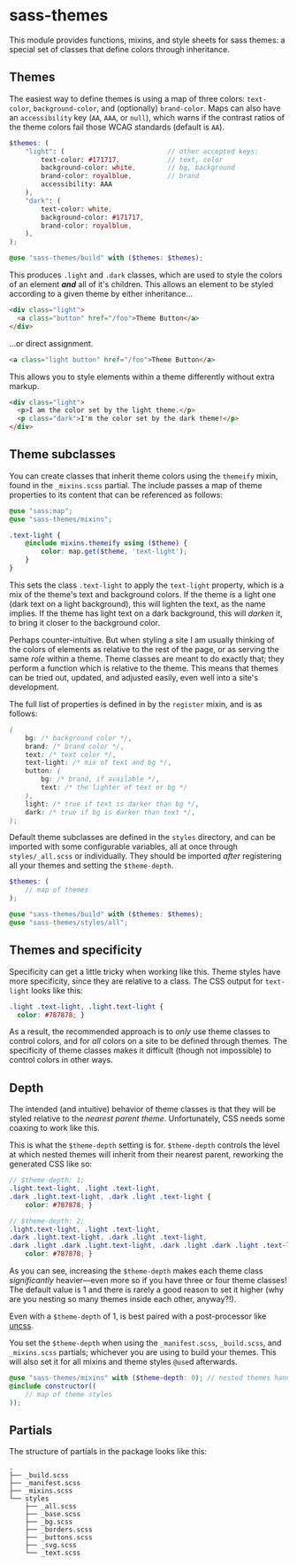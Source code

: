 # sass-themes

This module provides functions, mixins, and style sheets for sass themes: a special set of classes that define colors through inheritance.

## Themes

The easiest way to define themes is using a map of three colors: `text-color`, `background-color`, and (optionally) `brand-color`. Maps can also have an `accessibility` key (`AA`, `AAA`, or `null`), which warns if the contrast ratios of the theme colors fail those WCAG standards (default is `AA`).

```scss
$themes: (
    "light": (                          // other accepted keys:
        text-color: #171717,            // text, color
        background-color: white,        // bg, background
        brand-color: royalblue,         // brand
        accessibility: AAA
    ),
    "dark": (
        text-color: white,
        background-color: #171717,
        brand-color: royalblue,
    ),
);

@use "sass-themes/build" with ($themes: $themes);
```

This produces `.light` and `.dark` classes, which are used to style the colors of an element ***and*** all of it's children. This allows an element to be styled according to a given theme by either inheritance...

```html
<div class="light">
  <a class="button" href="/foo">Theme Button</a>
</div>
```

...or direct assignment.

```html
<a class="light button" href="/foo">Theme Button</a>
```

This allows you to style elements within a theme differently without extra markup.

```html
<div class="light">
  <p>I am the color set by the light theme.</p>
  <p class="dark">I'm the color set by the dark theme!</p>
</div>
```

## Theme subclasses

You can create classes that inherit theme colors using the `themeify` mixin, found in the `_mixins.scss` partial. The include passes a map of theme properties to its content that can be referenced as follows:

```scss
@use "sass:map";
@use "sass-themes/mixins";

.text-light {
    @include mixins.themeify using ($theme) {
        color: map.get($theme, 'text-light');
    }
}
```

This sets the class `.text-light` to apply the `text-light` property, which is a mix of the theme's text and background colors. If the theme is a light one (dark text on a light background), this will lighten the text, as the name implies. If the theme has light text on a dark background, this will _darken_ it, to bring it closer to the background color.

Perhaps counter-intuitive. But when styling a site I am usually thinking of the colors of elements as relative to the rest of the page, or as serving the same _role_ within a theme. Theme classes are meant to do exactly that; they perform a function which is relative to the theme. This means that themes can be tried out, updated, and adjusted easily, even well into a site's development.

The full list of properties is defined in by the `register` mixin, and is as follows:

```scss
(
    bg: /* background color */,
    brand: /* brand color */,
    text: /* text color */,
    text-light: /* mix of text and bg */,
    button: (
        bg: /* brand, if available */,
        text: /* the lighter of text or bg */
    ),
    light: /* true if text is darker than bg */,
    dark: /* true if bg is darker than text */,
);

```

Default theme subclasses are defined in the `styles` directory, and can be imported with some configurable variables, all at once through `styles/_all.scss` or individually. They should be imported _after_ registering all your themes and setting the `$theme-depth`.

```scss
$themes: (
    // map of themes
);

@use "sass-themes/build" with ($themes: $themes);
@use "sass-themes/styles/all";
```

## Themes and specificity

Specificity can get a little tricky when working like this. Theme styles have more specificity, since they are relative to a class. The CSS output for `text-light` looks like this:

```scss
.light .text-light, .light.text-light {
  color: #787878; }
```

As a result, the recommended approach is to _only_ use theme classes to control colors, and for _all_ colors on a site to be defined through themes. The specificity of theme classes makes it difficult (though not impossible) to control colors in other ways.

## Depth

The intended (and intuitive) behavior of theme classes is that they will be styled relative to the _nearest parent theme_. Unfortunately, CSS needs some coaxing to work like this.

This is what the `$theme-depth` setting is for. `$theme-depth` controls the level at which nested themes will inherit from their nearest parent, reworking the generated CSS like so:

```scss
// $theme-depth: 1;
.light.text-light, .light .text-light,
.dark .light.text-light, .dark .light .text-light {
    color: #787878; }

// $theme-depth: 2;
.light.text-light, .light .text-light,
.dark .light.text-light, .dark .light .text-light, 
.dark .light .dark .light.text-light, .dark .light .dark .light .text-light {
    color: #787878; }
```

As you can see, increasing the `$theme-depth` makes each theme class _significantly_ heavier—even more so if you have three or four theme classes! The default value is 1 and there is rarely a good reason to set it higher (why are you nesting so many themes inside each other, anyway?!).

Even with a `$theme-depth` of 1, is best paired with a post-processor like [uncss](https://www.npmjs.com/package/uncss).

You set the `$theme-depth` when using the `_manifest.scss`, `_build.scss`, and `_mixins.scss` partials; whichever you are using to build your themes. This will also set it for all mixins and theme styles `@use`d afterwards.

```scss
@use "sass-themes/mixins" with ($theme-depth: 0); // nested themes handled by cascade
@include constructor((
    // map of theme styles
));
```

## Partials

The structure of partials in the package looks like this:

```
.
├── _build.scss
├── _manifest.scss
├── _mixins.scss
└── styles
    ├── _all.scss
    ├── _base.scss
    ├── _bg.scss
    ├── _borders.scss
    ├── _buttons.scss
    ├── _svg.scss
    └── _text.scss
```
